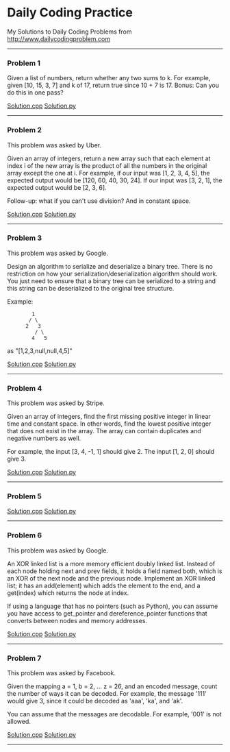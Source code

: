# Daily Coding Practice

My Solutions to Daily Coding Problems from <http://www.dailycodingproblem.com>

***

### Problem 1
Given a list of numbers, return whether any two sums to k. For example, given [10, 15, 3, 7] and k of 17, return true since 10 + 7 is 17.
Bonus: Can you do this in one pass?

[Solution.cpp](https://github.com/ajays3/dailyCodingPractice/blob/master/solutions/problem1.cpp "Problem-1 Solution") [Solution.py](https://github.com/ajays3/dailyCodingPractice/blob/master/solutions_py/problem1.py)

---

### Problem 2
This problem was asked by Uber.

Given an array of integers, return a new array such that each element at index i of the new array is the product of all the numbers in the original array except the one at i.
For example, if our input was [1, 2, 3, 4, 5], the expected output would be [120, 60, 40, 30, 24]. If our input was [3, 2, 1], the expected output would be [2, 3, 6].

Follow-up: what if you can't use division? And in constant space.

[Solution.cpp](https://github.com/ajays3/dailyCodingPractice/blob/master/solutions_cpp/problem2.cpp) [Solution.py](https://github.com/ajays3/dailyCodingPractice/blob/master/solutions_py/problem2.py)

---

### Problem 3
This problem was asked by Google.

Design an algorithm to serialize and deserialize a binary tree. There is no restriction on how your serialization/deserialization algorithm should work. You just need to ensure that a binary tree can be serialized to a string and this string can be deserialized to the original tree structure.
 
 Example:
 

            1           
           / \
          2   3
             / \
            4   5


 as "[1,2,3,null,null,4,5]"

[Solution.cpp]() [Solution.py]()

---

### Problem 4
This problem was asked by Stripe.

Given an array of integers, find the first missing positive integer in linear time and constant space. In other words, find the lowest positive integer that does not exist in the array. The array can contain duplicates and negative numbers as well.
 
For example, the input [3, 4, -1, 1] should give 2. The input [1, 2, 0] should give 3.

[Solution.cpp]() [Solution.py]()

---

### Problem 5

[Solution.cpp]() [Solution.py]()

---

### Problem 6
This problem was asked by Google.

An XOR linked list is a more memory efficient doubly linked list. Instead of each node holding next and prev fields, it holds a field named both, which is an XOR of the next node and the previous node. 
Implement an XOR linked list; it has an add(element) which adds the element to the end, and a get(index) which returns the node
 at index.

If using a language that has no pointers (such as Python), you can assume you have access to get_pointer and dereference_pointer functions that converts between nodes and memory addresses.

[Solution.cpp]() [Solution.py]()

---

### Problem 7
This problem was asked by Facebook.

Given the mapping a = 1, b = 2, ... z = 26, and an encoded message, count the number of ways it can be decoded.
For example, the message '111' would give 3, since it could be decoded as 'aaa', 'ka', and 'ak'.

You can assume that the messages are decodable. For example, '001' is not allowed.

[Solution.cpp]() [Solution.py]()

---